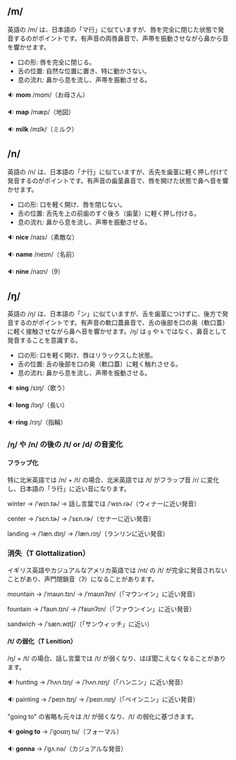 ## /m/
英語の /m/ は、日本語の「マ行」に似ていますが、唇を完全に閉じた状態で発音するのがポイントです。有声音の両唇鼻音で、声帯を振動させながら鼻から音を響かせます。

* 口の形: 唇を完全に閉じる。
* 舌の位置: 自然な位置に置き、特に動かさない。
* 息の流れ: 鼻から息を流し、声帯を振動させる。

🔉 **mom**	/mɑm/（お母さん）

🔉 **map**	/mæp/（地図）

🔉 **milk**	/mɪlk/（ミルク）

## /n/
英語の /n/ は、日本語の「ナ行」に似ていますが、舌先を歯茎に軽く押し付けて発音するのがポイントです。有声音の歯茎鼻音で、唇を開けた状態で鼻へ音を響かせます。

* 口の形: 口を軽く開け、唇を閉じない。
* 舌の位置: 舌先を上の前歯のすぐ後ろ（歯茎）に軽く押し付ける。
* 息の流れ: 鼻から息を流し、声帯を振動させる。

🔉 **nice**	/naɪs/（素敵な） 

🔉 **name**	/neɪm/（名前） 

🔉 **nine**	/naɪn/（9） 

## /ŋ/

英語の /ŋ/ は、日本語の「ン」に似ていますが、舌を歯茎につけずに、後方で発音するのがポイントです。有声音の軟口蓋鼻音で、舌の後部を口の奥（軟口蓋）に軽く接触させながら鼻へ音を響かせます。/ŋ/ は `g` や `k` ではなく、鼻音として発音することを意識する。

* 口の形: 口を軽く開け、唇はリラックスした状態。
* 舌の位置: 舌の後部を口の奥（軟口蓋）に軽く触れさせる。
* 息の流れ: 鼻から息を流し、声帯を振動させる。

🔉 **sing**	/sɪŋ/（歌う） 

🔉 **long**	/lɔŋ/（長い） 

🔉 **ring**	/rɪŋ/（指輪） 

### /ŋ/ や /n/ の後の /t/ or /d/ の音変化

#### フラップ化
特に北米英語では /n/ + /t/ の場合、北米英語では /t/ がフラップ音 /ɾ/ に変化し、日本語の「ラ行」に近い音になります。

winter → /ˈwɪn.tɚ/ → 話し言葉では /ˈwɪn.ɾɚ/（ウィナーに近い発音）

center → /ˈsɛn.tɚ/ → /ˈsɛn.ɾɚ/（セナーに近い発音）

landing → /ˈlæn.dɪŋ/ → /ˈlæn.ɾɪŋ/（ランリンに近い発音）

### 消失（T Glottalization）

イギリス英語やカジュアルなアメリカ英語では /nt/ の /t/ が完全に発音されないことがあり、声門閉鎖音（ʔ）になることがあります。

mountain → /ˈmaʊn.tɪn/ → /ˈmaʊnʔɪn/（「マウンイン」に近い発音）

fountain → /ˈfaʊn.tɪn/ → /ˈfaʊnʔɪn/（「ファウンイン」に近い発音）

sandwich → /ˈsæn.wɪtʃ/（「サンウィッチ」に近い）

#### /t/ の弱化（T Lenition）
/ŋ/ + /t/ の場合、話し言葉では /t/ が弱くなり、ほぼ聞こえなくなることがあります。

🔉 hunting → /ˈhʌn.tɪŋ/ → /ˈhʌn.nɪŋ/（「ハンニン」に近い発音）

🔉 painting → /ˈpeɪn.tɪŋ/ → /ˈpeɪn.nɪŋ/（「ペインニン」に近い発音）

"going to" の省略も元々は /t/ が弱くなり、/t/ の弱化に基づきます。

🔉 **going to** → /ˈɡoʊɪŋ tu/（フォーマル）

🔉 **gonna** → /ˈɡʌ.nə/（カジュアルな発音）
